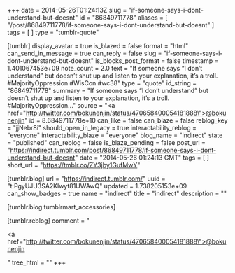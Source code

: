 +++
date = 2014-05-26T01:24:13Z
slug = "if-someone-says-i-dont-understand-but-doesnt"
id = "86849711778"
aliases = [ "/post/86849711778/if-someone-says-i-dont-understand-but-doesnt" ]
tags = [ ]
type = "tumblr-quote"

[tumblr]
display_avatar = true
is_blazed = false
format = "html"
can_send_in_message = true
can_reply = false
slug = "if-someone-says-i-dont-understand-but-doesnt"
is_blocks_post_format = false
timestamp = 1.401067453e+09
note_count = 2.0
text = "If someone says &ldquo;I don&rsquo;t understand&rdquo; but doesn&rsquo;t shut up and listen to your explanation, it&rsquo;s a troll. #MajorityOppression #WisCon #wc38"
type = "quote"
id_string = "86849711778"
summary = "If someone says “I don’t understand” but doesn’t shut up and listen to your explanation, it’s a troll. #MajorityOppression..."
source = "<a href=\"http://twitter.com/bokunenjin/status/470658400054181888\">@bokunenjin</a>"
id = 8.6849711778e+10
can_like = false
can_blaze = false
reblog_key = "jjNebr8i"
should_open_in_legacy = true
interactability_reblog = "everyone"
interactability_blaze = "everyone"
blog_name = "indirect"
state = "published"
can_reblog = false
is_blaze_pending = false
post_url = "https://indirect.tumblr.com/post/86849711778/if-someone-says-i-dont-understand-but-doesnt"
date = "2014-05-26 01:24:13 GMT"
tags = [ ]
short_url = "https://tmblr.co/ZY3jby1GufMwY"

[tumblr.blog]
url = "https://indirect.tumblr.com/"
uuid = "t:PgyUJU3SA2Klwyt81UWAwQ"
updated = 1.738205153e+09
can_show_badges = true
name = "indirect"
title = "indirect"
description = ""

[tumblr.blog.tumblrmart_accessories]

[tumblr.reblog]
comment = "<p><a href=\"http://twitter.com/bokunenjin/status/470658400054181888\">@bokunenjin</a></p>"
tree_html = ""
+++
